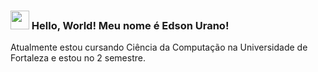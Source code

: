 ### <img src="https://media.giphy.com/media/hvRJCLFzcasrR4ia7z/giphy.gif" width="30px" height='30px'> Hello, World! Meu nome é Edson Urano!

Atualmente estou cursando Ciência da Computação na Universidade de Fortaleza e estou no 2 semestre.

<!--
**EdsonUr/EdsonUr** is a ✨ _special_ ✨ repository because its `README.md` (this file) appears on your GitHub profile.

Here are some ideas to get you started:

- 🔭 I’m currently working on ...
- 🌱 I’m currently learning ...
- 👯 I’m looking to collaborate on ...
- 🤔 I’m looking for help with ...
- 💬 Ask me about ...
- 📫 How to reach me: ...
- 😄 Pronouns: ...
- ⚡ Fun fact: ...
-->
